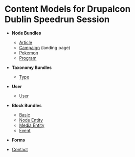# Content Models for Drupalcon Dublin Speedrun Session

* **Node Bundles**
  * [Article](artcle.md)
  * [Campaign](campaign.md) (landing page)
  * [Pokemon](pokemon.md)
  * [Program](program.md)

* **Taxonomy Bundles**
  * [Type](type.md)

* **User**
  * [User](user.md)

* **Block Bundles**
  * [Basic](basic-block.md)
  * [Node Entity](node-entity-block.md)
  * [Media Entity](media-entity-block.md)
  * [Event](event.md)
* **Forms**
* [Contact](contact-form.md)
